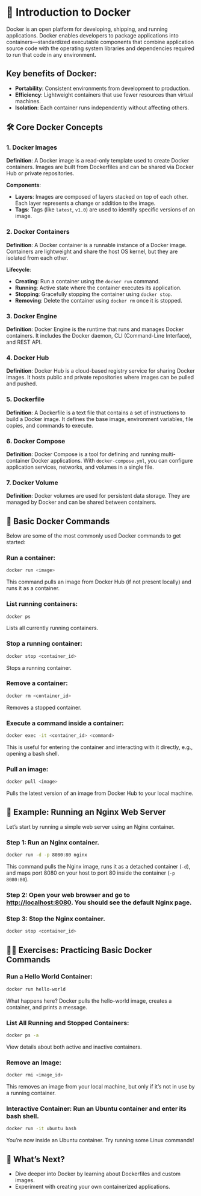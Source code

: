 # 🚀 Introduction to Docker

Docker is an open platform for developing, shipping, and running applications. Docker enables developers to package applications into containers—standardized executable components that combine application source code with the operating system libraries and dependencies required to run that code in any environment.

## Key benefits of Docker:

- **Portability**: Consistent environments from development to production.
- **Efficiency**: Lightweight containers that use fewer resources than virtual machines.
- **Isolation**: Each container runs independently without affecting others.

## 🛠 Core Docker Concepts

### 1. Docker Images
**Definition**: A Docker image is a read-only template used to create Docker containers. Images are built from Dockerfiles and can be shared via Docker Hub or private repositories.

**Components**:
- **Layers**: Images are composed of layers stacked on top of each other. Each layer represents a change or addition to the image.
- **Tags**: Tags (like `latest`, `v1.0`) are used to identify specific versions of an image.

### 2. Docker Containers
**Definition**: A Docker container is a runnable instance of a Docker image. Containers are lightweight and share the host OS kernel, but they are isolated from each other.

**Lifecycle**:
- **Creating**: Run a container using the `docker run` command.
- **Running**: Active state where the container executes its application.
- **Stopping**: Gracefully stopping the container using `docker stop`.
- **Removing**: Delete the container using `docker rm` once it is stopped.

### 3. Docker Engine
**Definition**: Docker Engine is the runtime that runs and manages Docker containers. It includes the Docker daemon, CLI (Command-Line Interface), and REST API.

### 4. Docker Hub
**Definition**: Docker Hub is a cloud-based registry service for sharing Docker images. It hosts public and private repositories where images can be pulled and pushed.

### 5. Dockerfile
**Definition**: A Dockerfile is a text file that contains a set of instructions to build a Docker image. It defines the base image, environment variables, file copies, and commands to execute.

### 6. Docker Compose
**Definition**: Docker Compose is a tool for defining and running multi-container Docker applications. With `docker-compose.yml`, you can configure application services, networks, and volumes in a single file.

### 7. Docker Volume
**Definition**: Docker volumes are used for persistent data storage. They are managed by Docker and can be shared between containers.

## 🔧 Basic Docker Commands

Below are some of the most commonly used Docker commands to get started:

### Run a container:

```bash
docker run <image>
```

This command pulls an image from Docker Hub (if not present locally) and runs it as a container.

### List running containers:

```bash
docker ps
```

Lists all currently running containers.

### Stop a running container:

```bash
docker stop <container_id>
```

Stops a running container.

### Remove a container:

```bash
docker rm <container_id>
```

Removes a stopped container.

### Execute a command inside a container:

```bash
docker exec -it <container_id> <command>
```

This is useful for entering the container and interacting with it directly, e.g., opening a bash shell.

### Pull an image:

```bash
docker pull <image>
```

Pulls the latest version of an image from Docker Hub to your local machine.

## 🌟 Example: Running an Nginx Web Server

Let’s start by running a simple web server using an Nginx container.

### Step 1: Run an Nginx container.

```bash
docker run -d -p 8080:80 nginx
```

This command pulls the Nginx image, runs it as a detached container (`-d`), and maps port 8080 on your host to port 80 inside the container (`-p 8080:80`).

### Step 2: Open your web browser and go to [http://localhost:8080](http://localhost:8080). You should see the default Nginx page.

### Step 3: Stop the Nginx container.

```bash
docker stop <container_id>
```

## 🧑‍💻 Exercises: Practicing Basic Docker Commands

### Run a Hello World Container:

```bash
docker run hello-world
```

What happens here? Docker pulls the hello-world image, creates a container, and prints a message.

### List All Running and Stopped Containers:

```bash
docker ps -a
```

View details about both active and inactive containers.

### Remove an Image:

```bash
docker rmi <image_id>
```

This removes an image from your local machine, but only if it’s not in use by a running container.

### Interactive Container: Run an Ubuntu container and enter its bash shell.

```bash
docker run -it ubuntu bash
```

You’re now inside an Ubuntu container. Try running some Linux commands!

## 🚧 What’s Next?

- Dive deeper into Docker by learning about Dockerfiles and custom images.
- Experiment with creating your own containerized applications.
